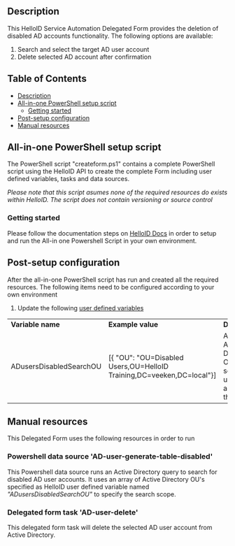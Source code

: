 <!-- Description -->
## Description
This HelloID Service Automation Delegated Form provides the deletion of disabled AD accounts functionality. The following options are available:
 1. Search and select the target AD user account
 2. Delete selected AD account after confirmation
 
<!-- TABLE OF CONTENTS -->
## Table of Contents
* [Description](#description)
* [All-in-one PowerShell setup script](#all-in-one-powershell-setup-script)
  * [Getting started](#getting-started)
* [Post-setup configuration](#post-setup-configuration)
* [Manual resources](#manual-resources)


## All-in-one PowerShell setup script
The PowerShell script "createform.ps1" contains a complete PowerShell script using the HelloID API to create the complete Form including user defined variables, tasks and data sources.

 _Please note that this script asumes none of the required resources do exists within HelloID. The script does not contain versioning or source control_


### Getting started
Please follow the documentation steps on [HelloID Docs](https://docs.helloid.com/hc/en-us/articles/360017556559-Service-automation-GitHub-resources) in order to setup and run the All-in one Powershell Script in your own environment.

 
## Post-setup configuration
After the all-in-one PowerShell script has run and created all the required resources. The following items need to be configured according to your own environment
 1. Update the following [user defined variables](https://docs.helloid.com/hc/en-us/articles/360014169933-How-to-Create-and-Manage-User-Defined-Variables)
<table>
  <tr><td><strong>Variable name</strong></td><td><strong>Example value</strong></td><td><strong>Description</strong></td></tr>
  <tr><td>ADusersDisabledSearchOU</td><td>[{ "OU": "OU=Disabled Users,OU=HelloID Training,DC=veeken,DC=local"}]</td><td>Array of Active Directory OUs for scoping AD user accounts in this form</td></tr>
</table>

## Manual resources
This Delegated Form uses the following resources in order to run

### Powershell data source 'AD-user-generate-table-disabled'
This Powershell data source runs an Active Directory query to search for disabled AD user accounts. It uses an array of Active Directory OU's specified as HelloID user defined variable named _"ADusersDisabledSearchOU"_ to specify the search scope.

### Delegated form task 'AD-user-delete'
This delegated form task will delete the selected AD user account from Active Directory.
